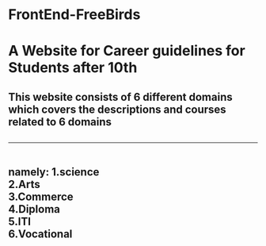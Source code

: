 # FrontEnd-FreeBirds
<h1>A Website for Career guidelines for Students after 10th</h1>
<h2>
This website consists of 6 different domains
which covers the descriptions and courses related to 6 domains</h2>
<h2><hr> <br>
namely:
1.science <br>
2.Arts<br>
3.Commerce<br>
4.Diploma<br>
5.ITI<br>
6.Vocational<br><br>
</h2>

